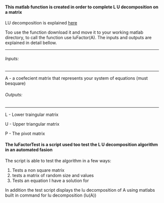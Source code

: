 #### This matlab function is created in order to complete L U decomposition on a matrix 
LU decomposition is explained [here](https://en.wikipedia.org/wiki/LU_decomposition)

Too use the function download it and move it to your working matlab directory, to call the function use luFactor(A). The inputs and outputs are explained in detail bellow.

---

###### Inputs: 
---
A - a coefecient matrix that represents your system of equations (must besquare)

###### Outputs: 
---
L - Lower traingular matrix   

U - Upper triangular matrix  

P - The pivot matrix  

#### The luFactorTest is a script used too test the L U decomposition algorithm in an automated fasion 

The script is able to test the algorithm in a few ways:

1. Tests a non square matrix 
2. tests a matrix of random size and values
3. Tests an equation I have a solution for 

In addition the test script displays the lu decomposition of A using matlabs built in command for lu decomposition (lu(A)) 

